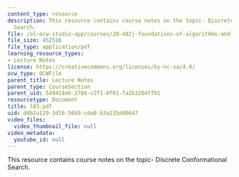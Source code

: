 ```yaml
---
content_type: resource
description: This resource contains course notes on the topic- Discrete Conformational
  Search.
file: /ol-ocw-studio-app/courses/20-482j-foundations-of-algorithms-and-computational-techniques-in-systems-biology-spring-2006/ddb2a1293d1656b9cda0b3a135dd0647_l03.pdf
file_size: 452516
file_type: application/pdf
learning_resource_types:
- Lecture Notes
license: https://creativecommons.org/licenses/by-nc-sa/4.0/
ocw_type: OCWFile
parent_title: Lecture Notes
parent_type: CourseSection
parent_uid: 549414eb-3766-c2f1-0f01-7a2b3284ff91
resourcetype: Document
title: l03.pdf
uid: ddb2a129-3d16-56b9-cda0-b3a135dd0647
video_files:
  video_thumbnail_file: null
video_metadata:
  youtube_id: null
---
```

This resource contains course notes on the topic- Discrete Conformational Search.